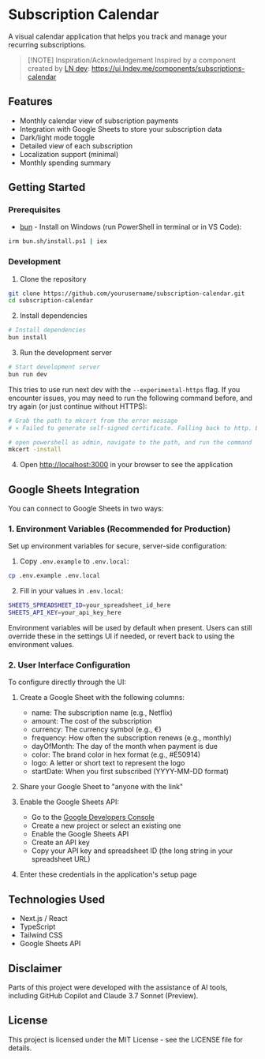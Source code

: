 # Subscription Calendar

A visual calendar application that helps you track and manage your recurring subscriptions.

> [!NOTE] Inspiration/Acknowledgement
> Inspired by a component created by [LN dev](https://github.com/ln-dev7): <https://ui.lndev.me/components/subscriptions-calendar>

## Features

- Monthly calendar view of subscription payments
- Integration with Google Sheets to store your subscription data
- Dark/light mode toggle
- Detailed view of each subscription
- Localization support (minimal)
- Monthly spending summary

## Getting Started

### Prerequisites

- [bun](https://bun.sh/) - Install on Windows (run PowerShell in terminal or in VS Code):

```bash
irm bun.sh/install.ps1 | iex
```

### Development

1. Clone the repository

```bash
git clone https://github.com/yourusername/subscription-calendar.git
cd subscription-calendar
```

2. Install dependencies

```bash
# Install dependencies
bun install
```

3. Run the development server

```bash
# Start development server
bun run dev
```

This tries to use run next dev with the `--experimental-https` flag. If you encounter issues, you may need to run the following command before, and try again (or just continue without HTTPS):

```bash
# Grab the path to mkcert from the error message
# ⨯ Failed to generate self-signed certificate. Falling back to http. Error: Command failed: "C:\Users\<yourusername>\AppData\Local\mkcert\mkcert-vx.x.x-windows-amd64.exe" -install"

# open powershell as admin, navigate to the path, and run the command
mkcert -install
```

4. Open [http://localhost:3000](http://localhost:3000) in your browser to see the application

## Google Sheets Integration

You can connect to Google Sheets in two ways:

### 1. Environment Variables (Recommended for Production)

Set up environment variables for secure, server-side configuration:

1. Copy `.env.example` to `.env.local`:

```bash
cp .env.example .env.local
```

2. Fill in your values in `.env.local`:

```bash
SHEETS_SPREADSHEET_ID=your_spreadsheet_id_here
SHEETS_API_KEY=your_api_key_here
```

Environment variables will be used by default when present. Users can still override these in the settings UI if needed, or revert back to using the environment values.

### 2. User Interface Configuration

To configure directly through the UI:

1. Create a Google Sheet with the following columns:
   - name: The subscription name (e.g., Netflix)
   - amount: The cost of the subscription
   - currency: The currency symbol (e.g., €)
   - frequency: How often the subscription renews (e.g., monthly)
   - dayOfMonth: The day of the month when payment is due
   - color: The brand color in hex format (e.g., #E50914)
   - logo: A letter or short text to represent the logo
   - startDate: When you first subscribed (YYYY-MM-DD format)

2. Share your Google Sheet to "anyone with the link"

3. Enable the Google Sheets API:
   - Go to the [Google Developers Console](https://console.developers.google.com/)
   - Create a new project or select an existing one
   - Enable the Google Sheets API
   - Create an API key
   - Copy your API key and spreadsheet ID (the long string in your spreadsheet URL)

4. Enter these credentials in the application's setup page

## Technologies Used

- Next.js / React
- TypeScript
- Tailwind CSS
- Google Sheets API

## Disclaimer

Parts of this project were developed with the assistance of AI tools, including GitHub Copilot and Claude 3.7 Sonnet (Preview).

## License

This project is licensed under the MIT License - see the LICENSE file for details.
